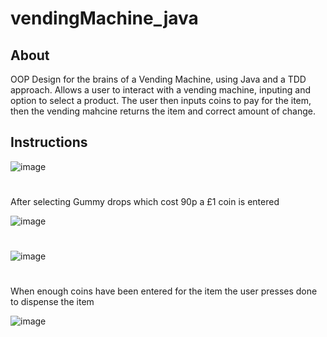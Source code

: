 # vendingMachine_java

## About 

OOP Design for the brains of a Vending Machine, using Java and a TDD approach. Allows a user to interact with a vending machine,
inputing and option to select a product. The user then inputs coins to pay for the item, then the vending mahcine returns the
item and correct amount of change. 

## Instructions 

![image](https://user-images.githubusercontent.com/102697747/206460279-63d82b61-f418-4119-bf8d-58cad9a1a858.png)

#

After selecting Gummy drops which cost 90p a £1 coin is entered 

![image](https://user-images.githubusercontent.com/102697747/206460320-f51fa367-1328-4c77-85b3-2fbdf17896f5.png)

#

![image](https://user-images.githubusercontent.com/102697747/206460518-f7f7152c-cec8-4b72-a32a-e44c1825256d.png)

#

When enough coins have been entered for the item the user presses done to dispense the item 

![image](https://user-images.githubusercontent.com/102697747/206460726-cd208fc1-01ff-496e-ae35-4a4b0132412e.png)


